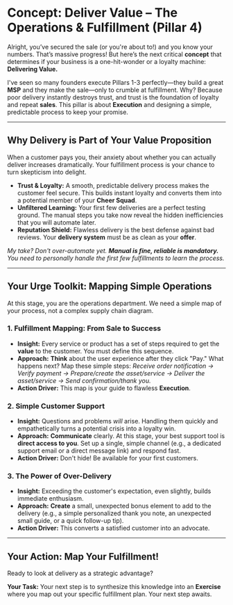 # Concept: Deliver Value – The Operations & Fulfillment (Pillar 4)

Alright, you’ve secured the sale (or you're about to!) and you know your numbers. That’s massive progress! But here’s the next critical **concept** that determines if your business is a one-hit-wonder or a loyalty machine: **Delivering Value.**

I've seen so many founders execute Pillars 1-3 perfectly—they build a great **MSP** and they make the sale—only to crumble at fulfillment. Why? Because poor delivery instantly destroys trust, and trust is the foundation of loyalty and repeat **sales**. This pillar is about **Execution** and designing a simple, predictable process to keep your promise.

---

## Why Delivery is Part of Your Value Proposition

When a customer pays you, their anxiety about whether you can actually deliver increases dramatically. Your fulfillment process is your chance to turn skepticism into delight.

* **Trust & Loyalty:** A smooth, predictable delivery process makes the customer feel secure. This builds instant loyalty and converts them into a potential member of your **Cheer Squad**.
* **Unfiltered Learning:** Your first few deliveries are a perfect testing ground. The manual steps you take now reveal the hidden inefficiencies that you will automate later.
* **Reputation Shield:** Flawless delivery is the best defense against bad reviews. Your **delivery system** must be as clean as your **offer**.

*My take? Don't over-automate yet. **Manual is fine, reliable is mandatory.** You need to personally handle the first few fulfillments to learn the process.*

---

## Your Urge Toolkit: Mapping Simple Operations

At this stage, you are the operations department. We need a simple map of your process, not a complex supply chain diagram.

### 1. Fulfillment Mapping: From Sale to Success

* **Insight:** Every service or product has a set of steps required to get the **value** to the customer. You must define this sequence.
* **Approach:** **Think** about the user experience after they click "Pay." What happens next? Map these simple steps: *Receive order notification → Verify payment → Prepare/create the asset/service → Deliver the asset/service → Send confirmation/thank you.*
* **Action Driver:** This map is your guide to flawless **Execution**.

### 2. Simple Customer Support

* **Insight:** Questions and problems *will* arise. Handling them quickly and empathetically turns a potential crisis into a loyalty win.
* **Approach:** **Communicate** clearly. At this stage, your best support tool is **direct access to you**. Set up a single, simple channel (e.g., a dedicated support email or a direct message link) and respond fast.
* **Action Driver:** Don't hide! Be available for your first customers.

### 3. The Power of Over-Delivery

* **Insight:** Exceeding the customer's expectation, even slightly, builds immediate enthusiasm.
* **Approach:** **Create** a small, unexpected bonus element to add to the delivery (e.g., a simple personalized thank you note, an unexpected small guide, or a quick follow-up tip).
* **Action Driver:** This converts a satisfied customer into an advocate.

---

## Your Action: Map Your Fulfillment!

Ready to look at delivery as a strategic advantage?

**Your Task:** Your next step is to synthesize this knowledge into an **Exercise** where you map out your specific fulfillment plan. Your next step awaits.